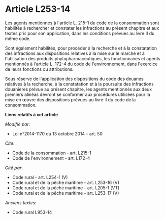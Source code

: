 # Article L253-14

Les agents mentionnés à l'article L. 215-1 du code de la consommation sont habilités à rechercher et constater les
infractions au présent chapitre et aux textes pris pour son application, dans les conditions prévues au livre II du même
code. 

Sont également habilités, pour procéder à la recherche et à la constatation des infractions aux dispositions relatives à la
mise sur le marché et à l'utilisation des produits phytopharmaceutiques, les fonctionnaires et agents mentionnés à l'article
L. 172-4 du code de l'environnement, dans l'exercice de leurs fonctions ou attributions. 

Sous réserve de l'application des dispositions du code des douanes relatives à la recherche, à la constatation et à la
poursuite des infractions douanières prévue au présent chapitre, les agents mentionnés aux deux premiers alinéas devront se
conformer aux procédures utilisées pour la mise en œuvre des dispositions prévues au livre II du code de la consommation.

**Liens relatifs à cet article**

_Modifié par_:

  - Loi n°2014-1170 du 13 octobre 2014 - art. 50

_Cite_:

  - Code de la consommation - art. L215-1
  - Code de l'environnement - art. L172-4

_Cité par_:

  - Code rural - art. L254-1 (V)
  - Code rural et  de la pêche maritime - art. L253-16 (V)
  - Code rural et de la pêche maritime - art. L205-1 (VT)
  - Code rural et de la pêche maritime - art. L253-17 (V)

_Anciens textes_:

  - Code rural L953-14

